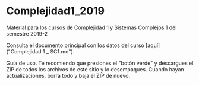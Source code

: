 # Complejidad1_2019
Material para los cursos de Complejidad 1 y Sistemas Complejos 1 del semestre 2019-2

Consulta el documento principal con los datos del curso [aquí]("Complejidad 1 _ SC1.md").

Guía de uso. Te recomiendo que presiones el "botón verde" y descargues el ZIP de todos los archivos de este sitio y lo desempaques. Cuando hayan actualizaciones, borra todo y baja el ZIP de nuevo.